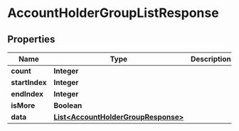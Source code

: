 
# AccountHolderGroupListResponse

## Properties
Name | Type | Description | Notes
------------ | ------------- | ------------- | -------------
**count** | **Integer** |  |  [optional]
**startIndex** | **Integer** |  |  [optional]
**endIndex** | **Integer** |  |  [optional]
**isMore** | **Boolean** |  |  [optional]
**data** | [**List&lt;AccountHolderGroupResponse&gt;**](AccountHolderGroupResponse.md) |  |  [optional]



